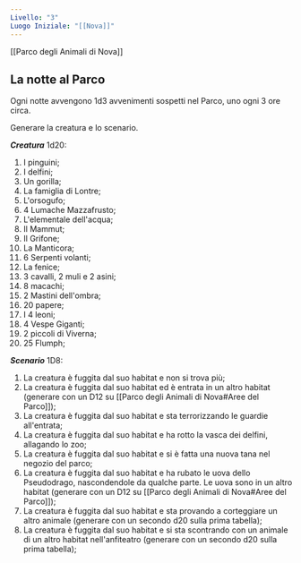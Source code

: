 ```yaml
---
Livello: "3"
Luogo Iniziale: "[[Nova]]"
---
```

[[Parco degli Animali di Nova]]

## La notte al Parco

Ogni notte avvengono 1d3 avvenimenti sospetti nel Parco, uno ogni 3 ore circa.

Generare la creatura e lo scenario.

***Creatura*** 1d20:
1. I pinguini;
2. I delfini;
3. Un gorilla;
4. La famiglia di Lontre;
5. L'orsogufo;
6. 4 Lumache Mazzafrusto;
7. L'elementale dell'acqua;
8. Il Mammut;
9. Il Grifone;
10. La Manticora;
11. 6 Serpenti volanti;
12. La fenice;
13. 3 cavalli, 2 muli e 2 asini;
14. 8 macachi;
15. 2 Mastini dell'ombra;
16. 20 papere;
17. I 4 leoni;
18. 4 Vespe Giganti;
19. 2 piccoli di Viverna;
20. 25 Flumph;

***Scenario*** 1D8:
1. La creatura è fuggita dal suo habitat e non si trova più; 
2. La creatura è fuggita dal suo habitat ed è entrata in un altro habitat (generare con un D12 su [[Parco degli Animali di Nova#Aree del Parco]]);
3. La creatura è fuggita dal suo habitat e sta terrorizzando le guardie all'entrata;
4. La creatura è fuggita dal suo habitat e ha rotto la vasca dei delfini, allagando lo zoo;
5. La creatura è fuggita dal suo habitat e si è fatta una nuova tana nel negozio del parco;
6. La creatura è fuggita dal suo habitat e ha rubato le uova dello Pseudodrago, nascondendole da qualche parte. Le uova sono in un altro habitat (generare con un D12 su [[Parco degli Animali di Nova#Aree del Parco]]);
7. La creatura è fuggita dal suo habitat e sta provando a corteggiare un altro animale (generare con un secondo d20 sulla prima tabella);
8. La creatura è fuggita dal suo habitat e si sta scontrando con un animale di un altro habitat nell'anfiteatro (generare con un secondo d20 sulla prima tabella);